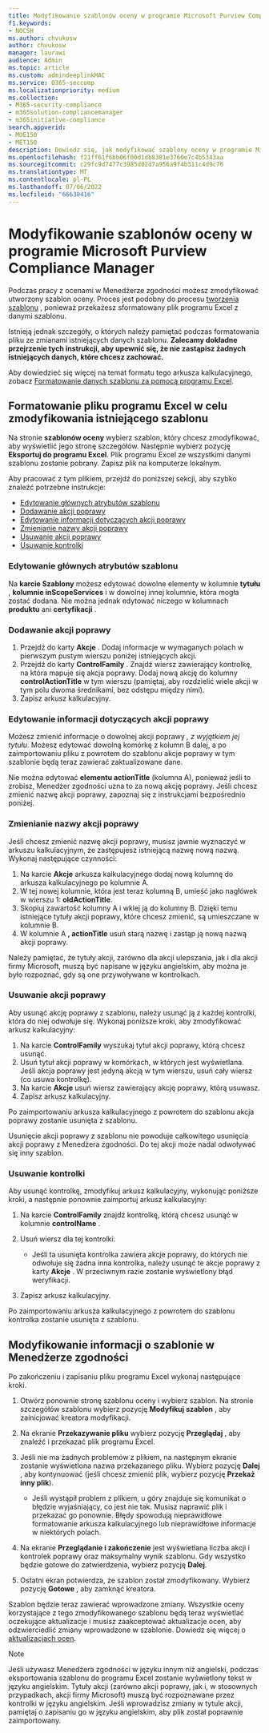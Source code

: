```yaml
---
title: Modyfikowanie szablonów oceny w programie Microsoft Purview Compliance Manager
f1.keywords:
- NOCSH
ms.author: chvukosw
author: chvukosw
manager: laurawi
audience: Admin
ms.topic: article
ms.custom: admindeeplinkMAC
ms.service: O365-seccomp
ms.localizationpriority: medium
ms.collection:
- M365-security-compliance
- m365solution-compliancemanager
- m365initiative-compliance
search.appverid:
- MOE150
- MET150
description: Dowiedz się, jak modyfikować szablony oceny w programie Microsoft Purview Compliance Manager.
ms.openlocfilehash: f21ff61f6bb06f00d1db8381e3760e7c4b5343aa
ms.sourcegitcommit: c29fc9d7477c3985d02d7a956a9f4b311c4d9c76
ms.translationtype: MT
ms.contentlocale: pl-PL
ms.lasthandoff: 07/06/2022
ms.locfileid: "66630416"
---
```

# <a name="modify-assessment-templates-in-microsoft-purview-compliance-manager"></a>Modyfikowanie szablonów oceny w programie Microsoft Purview Compliance Manager

Podczas pracy z ocenami w Menedżerze zgodności możesz zmodyfikować utworzony szablon oceny. Proces jest podobny do procesu [tworzenia szablonu](compliance-manager-templates-create.md) , ponieważ przekażesz sformatowany plik programu Excel z danymi szablonu.

Istnieją jednak szczegóły, o których należy pamiętać podczas formatowania pliku ze zmianami istniejących danych szablonu. **Zalecamy dokładne przejrzenie tych instrukcji, aby upewnić się, że nie zastąpisz żadnych istniejących danych, które chcesz zachować.**

Aby dowiedzieć się więcej na temat formatu tego arkusza kalkulacyjnego, zobacz [Formatowanie danych szablonu za pomocą programu Excel](compliance-manager-templates-format-excel.md).

## <a name="format-your-excel-file-to-modify-an-existing-template"></a>Formatowanie pliku programu Excel w celu zmodyfikowania istniejącego szablonu

Na stronie **szablonów oceny** wybierz szablon, który chcesz zmodyfikować, aby wyświetlić jego stronę szczegółów. Następnie wybierz pozycję **Eksportuj do programu Excel**. Plik programu Excel ze wszystkimi danymi szablonu zostanie pobrany. Zapisz plik na komputerze lokalnym.

Aby pracować z tym plikiem, przejdź do poniższej sekcji, aby szybko znaleźć potrzebne instrukcje:

- [Edytowanie głównych atrybutów szablonu](#edit-the-main-template-attributes)
- [Dodawanie akcji poprawy](#add-an-improvement-action)
- [Edytowanie informacji dotyczących akcji poprawy](#edit-an-improvement-actions-information)
- [Zmienianie nazwy akcji poprawy](#change-an-improvement-actions-name)
- [Usuwanie akcji poprawy](#remove-an-improvement-action)
- [Usuwanie kontrolki](#remove-a-control)

### <a name="edit-the-main-template-attributes"></a>Edytowanie głównych atrybutów szablonu

Na **karcie Szablony** możesz edytować dowolne elementy w kolumnie **tytułu** , **kolumnie inScopeServices** i w dowolnej innej kolumnie, która mogła zostać dodana. Nie można jednak edytować niczego w kolumnach **produktu** ani **certyfikacji** .

### <a name="add-an-improvement-action"></a>Dodawanie akcji poprawy

1. Przejdź do karty **Akcje** . Dodaj informacje w wymaganych polach w pierwszym pustym wierszu poniżej istniejących akcji.
2. Przejdź do karty **ControlFamily** . Znajdź wiersz zawierający kontrolkę, na która mapuje się akcja poprawy. Dodaj nową akcję do kolumny **controlActionTitle** w tym wierszu (pamiętaj, aby rozdzielić wiele akcji w tym polu dwoma średnikami, bez odstępu między nimi).
3. Zapisz arkusz kalkulacyjny.

### <a name="edit-an-improvement-actions-information"></a>Edytowanie informacji dotyczących akcji poprawy

Możesz zmienić informacje o dowolnej akcji poprawy *, z wyjątkiem jej tytułu*. Możesz edytować dowolną komórkę z kolumn B dalej, a po zaimportowaniu pliku z powrotem do szablonu akcje poprawy w tym szablonie będą teraz zawierać zaktualizowane dane.

Nie można edytować **elementu actionTitle** (kolumna A), ponieważ jeśli to zrobisz, Menedżer zgodności uzna to za nową akcję poprawy. Jeśli chcesz zmienić nazwę akcji poprawy, zapoznaj się z instrukcjami bezpośrednio poniżej.

### <a name="change-an-improvement-actions-name"></a>Zmienianie nazwy akcji poprawy

Jeśli chcesz zmienić nazwę akcji poprawy, musisz jawnie wyznaczyć w arkuszu kalkulacyjnym, że zastępujesz istniejącą nazwę nową nazwą. Wykonaj następujące czynności:

1. Na karcie **Akcje** arkusza kalkulacyjnego dodaj nową kolumnę do arkusza kalkulacyjnego po kolumnie A.
2. W tej nowej kolumnie, która jest teraz kolumną B, umieść jako nagłówek w wierszu 1: **oldActionTitle**.
3. Skopiuj zawartość kolumny A i wklej ją do kolumny B. Dzięki temu istniejące tytuły akcji poprawy, które chcesz zmienić, są umieszczane w kolumnie B.
4. W kolumnie A **, actionTitle** usuń starą nazwę i zastąp ją nową nazwą akcji poprawy.

Należy pamiętać, że tytuły akcji, zarówno dla akcji ulepszania, jak i dla akcji firmy Microsoft, muszą być napisane w języku angielskim, aby można je było rozpoznać, gdy są one przywoływane w kontrolkach.

### <a name="remove-an-improvement-action"></a>Usuwanie akcji poprawy

Aby usunąć akcję poprawy z szablonu, należy usunąć ją z każdej kontrolki, która do niej odwołuje się. Wykonaj poniższe kroki, aby zmodyfikować arkusz kalkulacyjny:

1. Na karcie **ControlFamily** wyszukaj tytuł akcji poprawy, którą chcesz usunąć.
2. Usuń tytuł akcji poprawy w komórkach, w których jest wyświetlana. Jeśli akcja poprawy jest jedyną akcją w tym wierszu, usuń cały wiersz (co usuwa kontrolkę).
3. Na karcie **Akcje** usuń wiersz zawierający akcję poprawy, którą usuwasz.
4. Zapisz arkusz kalkulacyjny.

Po zaimportowaniu arkusza kalkulacyjnego z powrotem do szablonu akcja poprawy zostanie usunięta z szablonu.

Usunięcie akcji poprawy z szablonu nie powoduje całkowitego usunięcia akcji poprawy z Menedżera zgodności. Do tej akcji może nadal odwoływać się inny szablon.

### <a name="remove-a-control"></a>Usuwanie kontrolki

Aby usunąć kontrolkę, zmodyfikuj arkusz kalkulacyjny, wykonując poniższe kroki, a następnie ponownie zaimportuj arkusz kalkulacyjny:

1. Na karcie **ControlFamily** znajdź kontrolkę, którą chcesz usunąć w kolumnie **controlName** .
2. Usuń wiersz dla tej kontrolki.
    - Jeśli ta usunięta kontrolka zawiera akcje poprawy, do których nie odwołuje się żadna inna kontrolka, należy usunąć te akcje poprawy z karty **Akcje** . W przeciwnym razie zostanie wyświetlony błąd weryfikacji.

3. Zapisz arkusz kalkulacyjny.

Po zaimportowaniu arkusza kalkulacyjnego z powrotem do szablonu kontrolka zostanie usunięta z szablonu.

## <a name="modify-template-info-in-compliance-manager"></a>Modyfikowanie informacji o szablonie w Menedżerze zgodności

Po zakończeniu i zapisaniu pliku programu Excel wykonaj następujące kroki.

1. Otwórz ponownie stronę szablonu oceny i wybierz szablon. Na stronie szczegółów szablonu wybierz pozycję **Modyfikuj szablon** , aby zainicjować kreatora modyfikacji.
2. Na ekranie **Przekazywanie pliku** wybierz pozycję **Przeglądaj** , aby znaleźć i przekazać plik programu Excel.
3. Jeśli nie ma żadnych problemów z plikiem, na następnym ekranie zostanie wyświetlona nazwa przekazanego pliku. Wybierz pozycję **Dalej** , aby kontynuować (jeśli chcesz zmienić plik, wybierz pozycję **Przekaż inny plik**).
    - Jeśli wystąpił problem z plikiem, u góry znajduje się komunikat o błędzie wyjaśniający, co jest nie tak. Musisz naprawić plik i przekazać go ponownie. Błędy spowodują nieprawidłowe formatowanie arkusza kalkulacyjnego lub nieprawidłowe informacje w niektórych polach.

4. Na ekranie **Przeglądanie i zakończenie** jest wyświetlana liczba akcji i kontrolek poprawy oraz maksymalny wynik szablonu. Gdy wszystko będzie gotowe do zatwierdzenia, wybierz pozycję **Dalej**.
5. Ostatni ekran potwierdza, że szablon został zmodyfikowany. Wybierz pozycję **Gotowe** , aby zamknąć kreatora.

Szablon będzie teraz zawierać wprowadzone zmiany. Wszystkie oceny korzystające z tego zmodyfikowanego szablonu będą teraz wyświetlać oczekujące aktualizacje i musisz zaakceptować aktualizacje ocen, aby odzwierciedlić zmiany wprowadzone w szablonie. Dowiedz się więcej o [aktualizacjach ocen](compliance-manager-assessments.md#accept-updates-to-assessments).

> [!NOTE]
> Jeśli używasz Menedżera zgodności w języku innym niż angielski, podczas eksportowania szablonu do programu Excel zostanie wyświetlony tekst w języku angielskim. Tytuły akcji (zarówno akcji poprawy, jak i, w stosownych przypadkach, akcji firmy Microsoft) muszą być rozpoznawane przez kontrolki w języku angielskim. Jeśli wprowadzisz zmiany w tytule akcji, pamiętaj o zapisaniu go w języku angielskim, aby plik został poprawnie zaimportowany.
